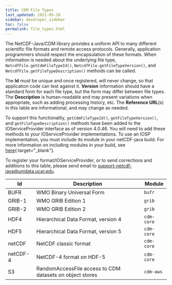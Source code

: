 ```yaml
---
title: CDM File Types
last_updated: 2021-05-20
sidebar: developer_sidebar
toc: false
permalink: file_types.html
---
```


The NetCDF-Java/CDM library provides a uniform API to many different scientific file formats and remote access protocols.
Generally, application programmers should respect the encapsulation of these formats.
When information is needed about the underlying file type, `NetcdfFile.getCdmFileTypeId()`, `NetcdfFile.getFileTypeVersion()`, and `NetcdfFile.getFileTypeDescription()` methods can be called.

The **Id** must be unique and once registered, will never change, so that application code can test against it.
**Version** information should have a standard form for each file type, but the form may differ between file types.
The **Description** is human-readable and may present variations when appropriate, such as adding processing history, etc.
The **Reference URL**(s) in this table are informational, and may change as needed.

To support this functionality, `getCdmFileTypeId()`, `getFileTypeVersion()`, and `getFileTypeDescription()` methods have been added to the IOServiceProvider interface as of version 4.0.46.
You will need to add these methods to your IOServiceProvider implementations. To use an IOSP implementation, you must include its module in your netCDF-java build.
For more information on including modules in your build, see [here](../userguide/using_netcdf_java_artifacts.html){:target="_blank"}.

To register your format/IOServiceProvider, or to send corrections and additions to this table, please send email to <support-netcdf-java@unidata.ucar.edu>.

| Id       | Description                                              | Module     |
|----------|----------------------------------------------------------|------------|
| BUFR     | WMO Binary Universal Form                                | `bufr`     | 
| GRIB-1   | WMO GRIB Edition 1                                       | `grib`     | 
| GRIB-2   | WMO GRIB Edition 2                                       | `grib`     | 
| HDF4     | Hierarchical Data Format, version 4                      | `cdm-core` | 
| HDF5     | Hierarchical Data Format, version 5                      | `cdm-core` | 
| netCDF   | NetCDF classic format                                    | `cdm-core` | 
| netCDF-4 | NetCDF-4 format on HDF-5                                 | `cdm-core` | 
| S3       | RandomAccessFile access to CDM datasets on object stores | `cdm-aws`  | 
